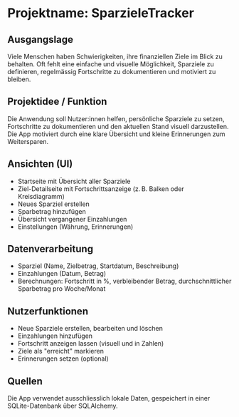 # Projektname: SparzieleTracker

## Ausgangslage
Viele Menschen haben Schwierigkeiten, ihre finanziellen Ziele im Blick zu behalten. Oft fehlt eine einfache und visuelle Möglichkeit, Sparziele zu definieren, regelmässig Fortschritte zu dokumentieren und motiviert zu bleiben. 

## Projektidee / Funktion
Die Anwendung soll Nutzer:innen helfen, persönliche Sparziele zu setzen, Fortschritte zu dokumentieren und den aktuellen Stand visuell darzustellen. Die App motiviert durch eine klare Übersicht und kleine Erinnerungen zum Weitersparen.

## Ansichten (UI)
- Startseite mit Übersicht aller Sparziele
- Ziel-Detailseite mit Fortschrittsanzeige (z. B. Balken oder Kreisdiagramm)
- Neues Sparziel erstellen
- Sparbetrag hinzufügen
- Übersicht vergangener Einzahlungen
- Einstellungen (Währung, Erinnerungen)

## Datenverarbeitung
- Sparziel (Name, Zielbetrag, Startdatum, Beschreibung)
- Einzahlungen (Datum, Betrag)
- Berechnungen: Fortschritt in %, verbleibender Betrag, durchschnittlicher Sparbetrag pro Woche/Monat

## Nutzerfunktionen
- Neue Sparziele erstellen, bearbeiten und löschen
- Einzahlungen hinzufügen
- Fortschritt anzeigen lassen (visuell und in Zahlen)
- Ziele als "erreicht" markieren
- Erinnerungen setzen (optional)

## Quellen
Die App verwendet ausschliesslich lokale Daten, gespeichert in einer SQLite-Datenbank über SQLAlchemy. 
